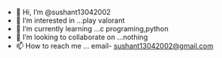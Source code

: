 - 👋 Hi, I’m @sushant13042002
- 👀 I’m interested in ...play valorant 
- 🌱 I’m currently learning ...c programing,python
- 💞️ I’m looking to collaborate on ...nothing
- 📫 How to reach me ... email- sushant13042002@gmail.com

<!---
sushant13042002/sushant13042002 is a ✨ special ✨ repository because its `README.md` (this file) appears on your GitHub profile.
You can click the Preview link to take a look at your changes.
--->
